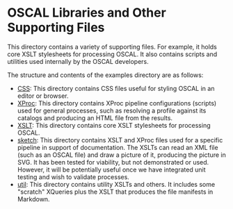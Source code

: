 # OSCAL Libraries and Other Supporting Files

This directory contains a variety of supporting files. For example, it holds core XSLT stylesheets for processing OSCAL. It also contains scripts and utilities used internally by the OSCAL developers.

The structure and contents of the examples directory are as follows:

* [CSS](CSS): This directory contains CSS files useful for styling OSCAL in an editor or browser.
* [XProc](XProc): This directory contains XProc pipeline configurations (scripts) used for general processes, such as resolving a profile against its catalogs and producing an HTML file from the results.
* [XSLT](XSLT): This directory contains core XSLT stylesheets for processing OSCAL.
* [sketch](sketch): This directory contains XSLT and XProc files used for a specific pipeline in support of documentation. The XSLTs  can read an XML file (such as an OSCAL file) and draw a picture of it, producing the picture in SVG. It has been tested for viability, but not demonstrated or used. However, it will be potentially useful once we have integrated unit testing and wish to validate processes.
* [util](util): This directory contains utility XSLTs and others. It includes some "scratch" XQueries plus the XSLT that produces the file manifests in Markdown.
